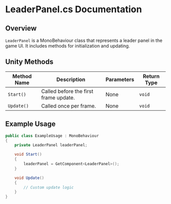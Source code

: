 
# LeaderPanel.cs Documentation

## Overview
`LeaderPanel` is a MonoBehaviour class that represents a leader panel in the game UI. It includes methods for initialization and updating.

## Unity Methods

| Method Name | Description | Parameters | Return Type |
|-------------|-------------|------------|-------------|
| `Start()` | Called before the first frame update. | None | `void` |
| `Update()` | Called once per frame. | None | `void` |

## Example Usage

```csharp
public class ExampleUsage : MonoBehaviour
{
    private LeaderPanel leaderPanel;

    void Start()
    {
        leaderPanel = GetComponent<LeaderPanel>();
    }

    void Update()
    {
        // Custom update logic
    }
}
```
